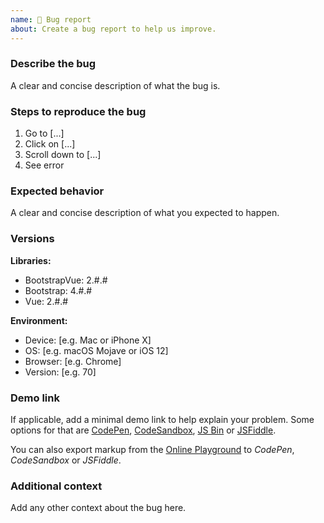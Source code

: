 ```yaml
---
name: 🐛 Bug report
about: Create a bug report to help us improve.
---
```


### Describe the bug

A clear and concise description of what the bug is.

### Steps to reproduce the bug

1. Go to [...]
2. Click on [...]
3. Scroll down to [...]
4. See error

### Expected behavior

A clear and concise description of what you expected to happen.

### Versions

**Libraries:**

- BootstrapVue: 2.#.#
- Bootstrap: 4.#.#
- Vue: 2.#.#

**Environment:**

- Device: [e.g. Mac or iPhone X]
- OS: [e.g. macOS Mojave or iOS 12]
- Browser: [e.g. Chrome]
- Version: [e.g. 70]

### Demo link

If applicable, add a minimal demo link to help explain your problem. Some options for that are
[CodePen](https://codepen.io/), [CodeSandbox](https://codesandbox.io/), [JS Bin](https://jsbin.com/)
or [JSFiddle](https://jsfiddle.net/).

You can also export markup from the [Online Playground](https://bootstrap-vue.js.org/play) to
_CodePen_, _CodeSandbox_ or _JSFiddle_.

### Additional context

Add any other context about the bug here.
